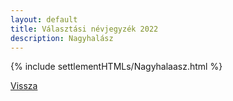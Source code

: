 ```yaml
---
layout: default
title: Választási névjegyzék 2022
description: Nagyhalász
---
```


{% include settlementHTMLs/Nagyhalaasz.html %}

[Vissza](./)